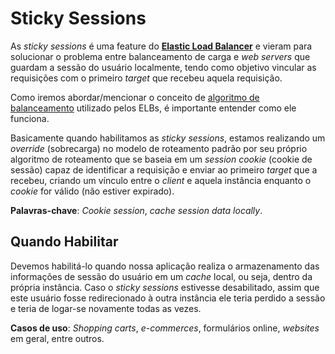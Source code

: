 # Sticky Sessions

As *sticky sessions* é uma feature do [**Elastic Load Balancer**](../../EC2/ELB/README.md) e vieram para solucionar o problema entre balanceamento de carga e *web servers* que guardam a sessão do usuário localmente, tendo como objetivo vincular as requisições com o primeiro *target* que recebeu aquela requisição.

Como iremos abordar/mencionar o conceito de [algoritmo de balanceamento](../../EC2/ELB/README.md#algoritmos-de-roteamento-routing-algorithms) utilizado pelos ELBs, é importante entender como ele funciona.

Basicamente quando habilitamos as *sticky sessions*, estamos realizando um *override* (sobrecarga) no modelo de roteamento padrão por seu próprio algoritmo de roteamento que se baseia em um *session cookie* (cookie de sessão) capaz de identificar a requisição e enviar ao primeiro *target* que a recebeu, criando um vínculo entre o *client* e aquela instância enquanto o *cookie* for válido (não estiver expirado).

**Palavras-chave**: *Cookie session*, *cache session data locally*.

## Quando Habilitar

Devemos habilitá-lo quando nossa aplicação realiza o armazenamento das informações de sessão do usuário em um *cache* local, ou seja, dentro da própria instância. Caso o *sticky sessions* estivesse desabilitado, assim que este usuário fosse redirecionado à outra instância ele teria perdido a sessão e teria de logar-se novamente todas as vezes.

**Casos de uso**: *Shopping carts*, *e-commerces*, formulários online, *websites* em geral, entre outros.